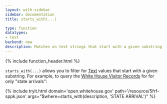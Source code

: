 ```yaml
---
layout: with-sidebar
sidebar: documentation
title: starts_with(...)

type: function
datatypes:
- text 
backend: new
description: Matches on text strings that start with a given substring
---
```


{% include function_header.html %}

`starts_with(...)` allows you to filter for [Text](/docs/datatypes/text.html) values that start with a given substring. For example, to query the [White House Visitor Records](https://open.whitehouse.gov/dataset/White-House-Visitor-Records-Requests/p86s-ychb?) for for only "state arrivals":

{% include tryit.html domain='open.whitehouse.gov' path='/resource/5frf-sppk.json' args="$where=starts_with(description, 'STATE ARRIVAL')" %}
